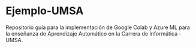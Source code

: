 # Ejemplo-UMSA
Repositorio guía para la implementación de Google Colab y Azure ML para la enseñanza de Aprendizaje Automático en la Carrera de Informática - UMSA.
